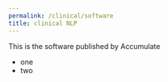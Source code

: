 ```yaml
---
permalink: /clinical/software
title: clinical NLP
---
```


This is the software published by Accumulate

* one
* two
